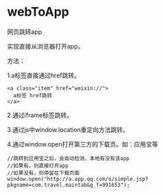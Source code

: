 # webToApp
网页跳转app

实现直接从浏览器打开app。

方法：

1.a标签直接通过href跳转。
```
<a class="item" href="weixin://">
  a标签 href跳转
</a>
```

2.通过iframe标签跳转。

3.通过js中window.location重定向方法跳转。

4.通过window.open打开第三方的下载页。如：应用宝等<br>
```
//跳转到应用宝之后，会自动检测，本地有没有该app
//如果有，则直接打开app
//如果没有，则停留在下载页面
window.open("http://a.app.qq.com/o/simple.jsp?pkgname=com.travel.maintab&g_f=991653");
```
